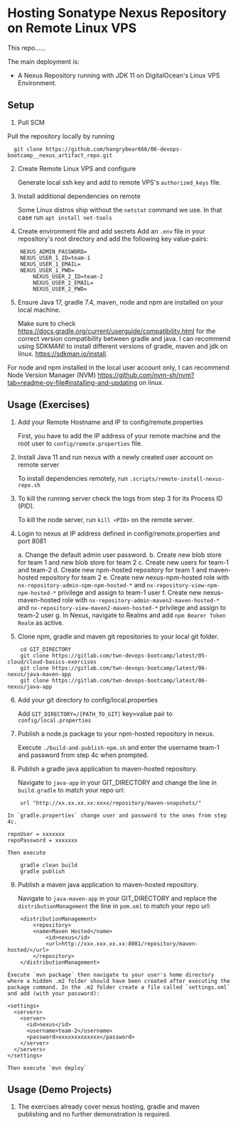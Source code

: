 # Hosting Sonatype Nexus Repository on Remote Linux VPS

This repo......

The main deployment is:
- A Nexus Repository running with JDK 11 on DigitalOcean's Linux VPS Environment.

## Setup

1. Pull SCM

Pull the repository locally by running 
```
  git clone https://github.com/hangrybear666/06-devops-bootcamp__nexus_artifact_repo.git 
```

2. Create Remote Linux VPS and configure

	Generate local ssh key and add to remote VPS's `authorized_keys` file.

3. Install additional dependencies on remote

	Some Linux distros ship without the `netstat` command we use. In that case run `apt install net-tools`

4. Create environment file and add secrets
	Add an `.env` file in your repository's root directory and add the following key value-pairs:
```
	NEXUS_ADMIN_PASSWORD=
	NEXUS_USER_1_ID=team-1
	NEXUS_USER_1_EMAIL=
	NEXUS_USER_1_PWD=
        NEXUS_USER_2_ID=team-2
        NEXUS_USER_2_EMAIL=
        NEXUS_USER_2_PWD=
```

5. Ensure Java 17, gradle 7.4, maven, node and npm are installed on your local machine.

	Make sure to check https://docs.gradle.org/current/userguide/compatibility.html for the correct version compatibility between gradle and java. I can recommend using SDKMAN! to install different versions of gradle, maven and jdk on linux. https://sdkman.io/install. 

For node and npm installed in the local user account only, I can recommend Node Version Manager (NVM) https://github.com/nvm-sh/nvm?tab=readme-ov-file#installing-and-updating on linux. 

## Usage (Exercises)
1. Add your Remote Hostname and IP to config/remote.properties

	First, you have to add the IP address of your remote machine and the root user to `config/remote.properties` file.

2. Install Java 11 and run nexus with a newly created user account on remote server

	To install dependencies remotely, run `.scripts/remote-install-nexus-repo.sh`

3. To kill the running server check the logs from step 3 for its Process ID (PID).

	To kill the node server, run `kill <PID>` on the remote server.

4. Login to nexus at IP address defined in config/remote.properties and port 8081
	
	a. Change the default admin user password.
	b. Create new blob store for team 1 and new blob store for team 2
        c. Create new users for team-1 and team-2
	d. Create new npm-hosted repository for team 1 and maven-hosted repository for team 2
	e. Create new nexus-npm-hosted role with `nx-repository-admin-npm-npm-hosted-*` and `nx-repository-view-npm-npm-hosted-*` privilege and assign to team-1 user
        f. Create new nexus-maven-hosted role with `nx-repository-admin-maven2-maven-hosted-*` and `nx-repository-view-maven2-maven-hosted-*` privilege and assign to team-2 user
	g. In Nexus, navigate to Realms and add `npm Bearer Token Realm` as active.

5.  Clone npm, gradle and maven git repositories to your local git folder.

```
	cd GIT_DIRECTORY
	git clone https://gitlab.com/twn-devops-bootcamp/latest/05-cloud/cloud-basics-exercises
	git clone https://gitlab.com/twn-devops-bootcamp/latest/06-nexus/java-maven-app
	git clone https://gitlab.com/twn-devops-bootcamp/latest/06-nexus/java-app
```

6. Add your git directory to config/local.properties
	
	Add `GIT_DIRECTORY=/[PATH_TO_GIT]` key=value pair to `config/local.properties`

7. Publish a node.js package to your npm-hosted repository in nexus.

	Execute `./build-and-publish-npm.sh` and enter the username team-1 and password from step 4c when prompted.

8. Publish a gradle java application to maven-hosted repository. 

	Navigate to `java-app` in your GIT_DIRECTORY and change the line in `build.gradle` to match your repo url:
```
	url "http://xx.xx.xx.xx:xxxx/repository/maven-snapshots/"

```
	In `gradle.properties` change user and password to the ones from step 4c.
```
repoUser = xxxxxxx
repoPassword = xxxxxxx
```

	Then execute
```
	gradle clean build
	gradle publish
```

9. Publish a maven java application to maven-hosted repository.

	Navigate to `java-maven-app` in your GIT_DIRECTORY and replace the `distributionManagement` the line in `pom.xml` to match your repo url:

```
    <distributionManagement>
        <repository>
	    <name>Maven Hosted</name>
            <id>nexus</id>
            <url>http://xxx.xxx.xx.xx:8081/repository/maven-hosted/</url>
        </repository>
    </distributionManagement>

```
	Execute `mvn package` then navigate to your user's home directory where a hidden .m2 folder should have been created after executing the package command. In the .m2 folder create a file called `settings.xml` and add (with your password):

```
<settings>
  <servers>
    <server>
      <id>nexus</id>
      <username>team-2</username>
      <password>xxxxxxxxxxxxx</password>
    </server>
  </servers>
</settings>

``` 

	Then execute `mvn deploy`
## Usage (Demo Projects)

1. The exercises already cover nexus hosting, gradle and maven publishing and no further demonstration is required.


